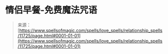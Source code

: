 <!--yml

category: 未分类

date: 2024-06-12 18:49:08

-->

# 情侣早餐-免费魔法咒语

> 来源：[https://www.spellsofmagic.com/spells/love_spells/relationship_spells/11725/page.html#0001-01-01](https://www.spellsofmagic.com/spells/love_spells/relationship_spells/11725/page.html#0001-01-01)
